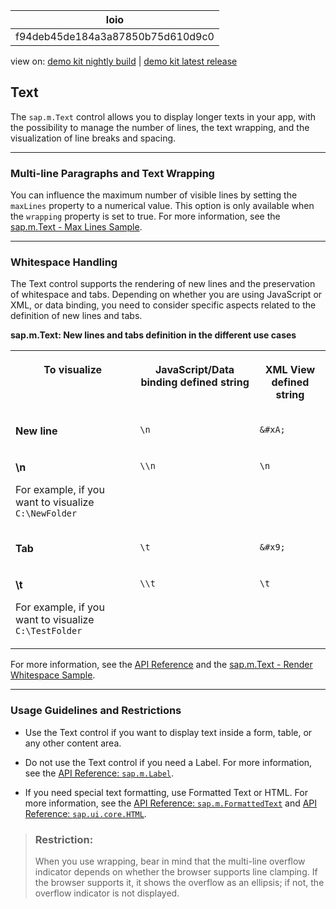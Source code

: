 <!-- loiof94deb45de184a3a87850b75d610d9c0 -->

| loio |
| -----|
| f94deb45de184a3a87850b75d610d9c0 |

<div id="loio">

view on: [demo kit nightly build](https://sdk.openui5.org/nightly/#/topic/f94deb45de184a3a87850b75d610d9c0) | [demo kit latest release](https://sdk.openui5.org/topic/f94deb45de184a3a87850b75d610d9c0)</div>

## Text

The `sap.m.Text` control allows you to display longer texts in your app, with the possibility to manage the number of lines, the text wrapping, and the visualization of line breaks and spacing.

***

<a name="loiof94deb45de184a3a87850b75d610d9c0__section_odw_ffn_xdb"/>

### Multi-line Paragraphs and Text Wrapping

You can influence the maximum number of visible lines by setting the `maxLines` property to a numerical value. This option is only available when the `wrapping` property is set to true. For more information, see the [sap.m.Text - Max Lines Sample](https://sdk.openui5.org/sample/sap.m.sample.TextMaxLines/preview). 

***

<a name="loiof94deb45de184a3a87850b75d610d9c0__section_xgk_hfn_xdb"/>

### Whitespace Handling

The Text control supports the rendering of new lines and the preservation of whitespace and tabs. Depending on whether you are using JavaScript or XML, or data binding, you need to consider specific aspects related to the definition of new lines and tabs.

**sap.m.Text: New lines and tabs definition in the different use cases**


<table>
<tr>
<th valign="top">

To visualize



</th>
<th valign="top">

JavaScript/Data binding defined string



</th>
<th valign="top">

XML View defined string



</th>
</tr>
<tr>
<td valign="top">

**New line** 



</td>
<td valign="top">

`\n` 



</td>
<td valign="top">

`&#xA;` 



</td>
</tr>
<tr>
<td valign="top">

**\\n**

For example, if you want to visualize `C:\NewFolder`



</td>
<td valign="top">

`\\n` 



</td>
<td valign="top">

`\n` 



</td>
</tr>
<tr>
<td valign="top">

**Tab** 



</td>
<td valign="top">

`\t` 



</td>
<td valign="top">

`&#x9;` 



</td>
</tr>
<tr>
<td valign="top">

**\\t**

For example, if you want to visualize `C:\TestFolder`



</td>
<td valign="top">

`\\t` 



</td>
<td valign="top">

`\t` 



</td>
</tr>
</table>

For more information, see the [API Reference](https://sdk.openui5.org/api/sap.m.Text) and the [sap.m.Text - Render Whitespace Sample](https://sdk.openui5.org/sample/sap.m.sample.TextRenderWhitespace/preview). 

***

<a name="loiof94deb45de184a3a87850b75d610d9c0__section_qr2_lhn_xdb"/>

### Usage Guidelines and Restrictions

-   Use the Text control if you want to display text inside a form, table, or any other content area.

-   Do not use the Text control if you need a Label. For more information, see the [API Reference: `sap.m.Label`](https://sdk.openui5.org/api/sap.m.Label). 

-   If you need special text formatting, use Formatted Text or HTML. For more information, see the [API Reference: `sap.m.FormattedText`](https://sdk.openui5.org/api/sap.m.FormattedText) and [API Reference: `sap.ui.core.HTML`](https://sdk.openui5.org/api/sap.ui.core.HTML). 


> ### Restriction:  
> When you use wrapping, bear in mind that the multi-line overflow indicator depends on whether the browser supports line clamping. If the browser supports it, it shows the overflow as an ellipsis; if not, the overflow indicator is not displayed.

